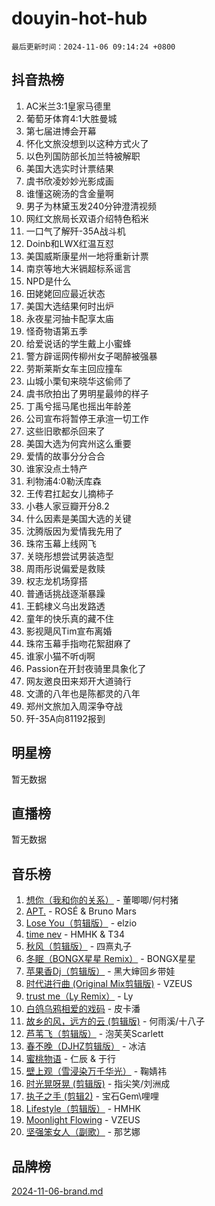 # douyin-hot-hub

`最后更新时间：2024-11-06 09:14:24 +0800`

## 抖音热榜

1. AC米兰3:1皇家马德里
1. 葡萄牙体育4:1大胜曼城
1. 第七届进博会开幕
1. 怀化文旅没想到以这种方式火了
1. 以色列国防部长加兰特被解职
1. 美国大选实时计票结果
1. 虞书欣凌妙妙光影成画
1. 谁懂这碗汤的含金量啊
1. 男子为林黛玉发240分钟澄清视频
1. 网红文旅局长双语介绍特色稻米
1. 一口气了解歼-35A战斗机
1. Doinb和LWX红温互怼
1. 美国威斯康星州一地将重新计票
1. 南京等地大米镉超标系谣言
1. NPD是什么
1. 田姥姥回应最近状态
1. 美国大选结果何时出炉
1. 永夜星河抽卡配享太庙
1. 怪奇物语第五季
1. 给爱说话的学生戴上小蜜蜂
1. 警方辟谣网传柳州女子喝醉被强暴
1. 劳斯莱斯女车主回应撞车
1. 山城小栗旬来晓华这偷师了
1. 虞书欣拍出了男明星最帅的样子
1. 丁禹兮摇马尾也摇出年龄差
1. 公司宣布将暂停王承渲一切工作
1. 这些旧歌都杀回来了
1. 美国大选为何宾州这么重要
1. 爱情的故事分分合合
1. 谁家没点土特产
1. 利物浦4:0勒沃库森
1. 王传君扛起女儿摘柿子
1. 小巷人家豆瓣开分8.2
1. 什么因素是美国大选的关键
1. 沈腾版因为爱情我先用了
1. 珠帘玉幕上线网飞
1. 关晓彤想尝试男装造型
1. 周雨彤说偏爱是救赎
1. 权志龙机场穿搭
1. 普通话挑战逐渐暴躁
1. 王鹤棣义乌出发路透
1. 童年的快乐真的藏不住
1. 影视飓风Tim宣布离婚
1. 珠帘玉幕手指吻花絮甜麻了
1. 谁家小猫不听dj啊
1. Passion在开封夜骑里具象化了
1. 网友邀良田来郑开大道骑行
1. 文潇的八年也是陈都灵的八年
1. 郑州文旅加入周深争夺战
1. 歼-35A向81192报到

## 明星榜

暂无数据

## 直播榜

暂无数据

## 音乐榜

1. [想你（我和你的关系）](https://sf5-hl-cdn-tos.douyinstatic.com/obj/tos-cn-ve-2774/o8QxhcOBDYYX0zqKCjFVQXZ3RBffnRBQEogitG) - 董唧唧/何村猪
1. [APT.](https://sf5-hl-cdn-tos.douyinstatic.com/obj/tos-cn-ve-2774/oUIcRnUtZBV1JgZtxIMCAiiBSVBSEEOCFfkeMQ) - ROSÉ & Bruno Mars
1. [Lose You（剪辑版）](https://sf5-hl-cdn-tos.douyinstatic.com/obj/tos-cn-ve-2774/og9yxQxAWI86iBNr9ojBFMoWTIvDZZb8HwiGY) - elzio
1. [time nev](https://sf3-cdn-tos.douyinstatic.com/obj/tos-cn-ve-2774/oc6aICzpzBCWrhCvDVi2AZmQLt0gIBxfMEfd6i) - HMHK & T34
1. [秋风（剪辑版）](https://sf5-hl-cdn-tos.douyinstatic.com/obj/tos-cn-ve-2774/ocGaU84LfAfzMd2wbXdQFpCGhBiXg82JNMRRie) - 四熹丸子
1. [冬眠（BONGX星星 Remix）](https://sf5-hl-cdn-tos.douyinstatic.com/obj/tos-cn-ve-2774/oMCfFFoE3LwQ7agAgOIG4ieExqkeAsxNBEkLdz) - BONGX星星
1. [苹果香Dj（剪辑版）](https://sf5-hl-cdn-tos.douyinstatic.com/obj/tos-cn-ve-2774/oEeIEQbYGAOspCTRAIeYF4Ok8LgZ8NBaRe4ztR) - 黑大婶回乡带娃
1. [时代进行曲 (Original Mix剪辑版)](https://sf3-cdn-tos.douyinstatic.com/obj/tos-cn-ve-2774/oYrssziLdrtiW6cKABM8n5Vfc2xwXiIBInoAkn) - VZEUS
1. [trust me（Ly Remix）](https://sf5-hl-cdn-tos.douyinstatic.com/obj/tos-cn-ve-2774/oUo1M8fz5AfmMSExABQQKFE0eCMWgsiccfqrMA) - Ly
1. [白鸽乌鸦相爱的戏码](https://sf5-hl-cdn-tos.douyinstatic.com/obj/tos-cn-ve-2774/oMVVEf6eDAOmFtNtCsEqKpIorBDM8Nkg6TZRqC) - 皮卡潘
1. [故乡的风，远方的云 (剪辑版)](https://sf5-hl-cdn-tos.douyinstatic.com/obj/tos-cn-ve-2774/ooPEdiZMrAAWisczq1WXoZYGU6GxII2UUBvYI) - 何雨溪/十八子
1. [芦苇飞（剪辑版）](https://sf5-hl-cdn-tos.douyinstatic.com/obj/tos-cn-ve-2774/ok3IaChjEFFoK3FAMzXDEgfpeE6Al3Nv2BnfCW) - 泡芙芙Scarlett
1. [春不晚（DJHZ剪辑版）](https://sf5-hl-cdn-tos.douyinstatic.com/obj/tos-cn-ve-2774/osEZa7YZ6wNo9QDABgfGFaCQKRQTNafsBJDnKt) - 冰洁
1. [蜜桃物语](https://sf3-cdn-tos.douyinstatic.com/obj/tos-cn-ve-2774/oIhOSCZtIACtYU4XQkngiW9kCBfVD1Fz9IYeqL) - 仁辰 & 于行
1. [壁上观（雪浸染万千华光）](https://sf5-hl-cdn-tos.douyinstatic.com/obj/tos-cn-ve-2774/ocIizBMxWi8vA8UdAMIYdYCjgBB5Z3WZWxrvY) - 鞠婧祎
1. [时光晃呀晃 (剪辑版)](https://sf5-hl-cdn-tos.douyinstatic.com/obj/tos-cn-ve-2774/o8ACeQem3gwI1x3GIYGAfKG0LJebKFRJDwRwyW) - 指尖笑/刘洲成
1. [执子之手 (剪辑2)](https://sf5-hl-cdn-tos.douyinstatic.com/obj/tos-cn-ve-2774/oUoZLQjCc31XzqsBnBQUNgeKtYPBcgbFDwtfcu) - 宝石Gem\哩哩
1. [Lifestyle（剪辑版）](https://sf5-hl-cdn-tos.douyinstatic.com/obj/tos-cn-ve-2774/owfqGgjwG3V5lCLaAIezFMeg3LtuKNBaZKgzPV) - HMHK
1. [Moonlight Flowing](https://sf5-hl-cdn-tos.douyinstatic.com/obj/tos-cn-ve-2774/oopZsCtRnQgOhEYmv9FfBBgwmeaQmWQQZED9tN) - VZEUS
1. [坚强笨女人（副歌）](https://sf5-hl-cdn-tos.douyinstatic.com/obj/tos-cn-ve-2774/ospNInQiZvGWyBVg5zkNsAMct5uJIg1CrZiPL) - 那艺娜

## 品牌榜

[2024-11-06-brand.md](2024-11-06-brand.md)
